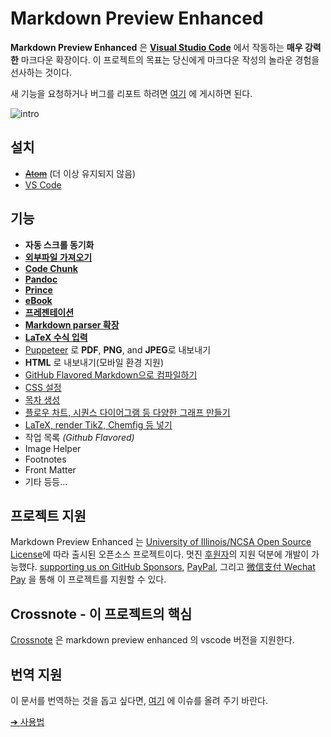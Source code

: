 # Markdown Preview Enhanced

**Markdown Preview Enhanced** 은 [**Visual Studio Code**](https://marketplace.visualstudio.com/items?itemName=shd101wyy.markdown-preview-enhanced) 에서 작동하는 **매우 강력한** 마크다운 확장이다.
이 프로젝트의 목표는 당신에게 마크다운 작성의 놀라운 경험을 선사하는 것이다.

새 기능을 요청하거나 버그를 리포트 하려면 [여기](https://github.com/shd101wyy/vscode-markdown-preview-enhanced/issues) 에 게시하면 된다.

![intro](https://user-images.githubusercontent.com/1908863/28227953-eb6eefa4-68a1-11e7-8769-96ea83facf3b.png)

## 설치

- ~~[Atom](ko-kr/installation.md)~~ (더 이상 유지되지 않음)
- [VS Code](ko-kr/vscode-installation.md)

## 기능

- **자동 스크롤 동기화**
- **[외부파일 가져오기](ko-kr/file-imports.md)**
- **[Code Chunk](ko-kr/code-chunk.md)**
- **[Pandoc](ko-kr/pandoc.md)**
- **[Prince](ko-kr/prince.md)**
- **[eBook](ko-kr/ebook.md)**
- **[프레젠테이션](ko-kr/presentation.md)**
- **[Markdown parser 확장](ko-kr/extend-parser.md)**
- **[LaTeX 수식 입력](ko-kr/math.md)**
- [Puppeteer](ko-kr/puppeteer.md) 로 **PDF**, **PNG**, and **JPEG**로 내보내기
- **HTML** 로 내보내기(모바일 환경 지원)
- [GitHub Flavored Markdown으로 컴파일하기](ko-kr/markdown.md)
- [CSS 설정](ko-kr/customize-css.md)
- [목차 생성](ko-kr/toc.md)
- [플로우 차트, 시퀀스 다이어그램 등 다양한 그래프 만들기](ko-kr/diagrams.md)
- [LaTeX, render TikZ, Chemfig 등 넣기](ko-kr/code-chunk.md?id=latex)
- 작업 목록 _(Github Flavored)_
- Image Helper
- Footnotes
- Front Matter
- 기타 등등...

## 프로젝트 지원

Markdown Preview Enhanced 는 [University of Illinois/NCSA Open Source License](LICENSE.md)에 따라 출시된 오픈소스 프로젝트이다. 멋진 [후원자](backers.md)의 지원 덕분에 개발이 가능했다. [supporting us on GitHub Sponsors](https://github.com/sponsors/shd101wyy), [PayPal](https://shd101wyy.github.io/markdown-preview-enhanced/#/paypal), 그리고 [微信支付 Wechat Pay](https://shd101wyy.github.io/markdown-preview-enhanced/#/wechat) 을 통해 이 프로젝트를 지원할 수 있다.

## Crossnote - 이 프로젝트의 핵심

[Crossnote](https://github.com/shd101wyy/crossnote) 은 markdown preview enhanced 의 vscode 버전을 지원한다.

## 번역 지원

이 문서를 번역하는 것을 돕고 싶다면, [여기](https://github.com/shd101wyy/vscode-markdown-preview-enhanced/issues) 에 이슈를 올려 주기 바란다.

[➔ 사용법](ko-kr/usages.md)
